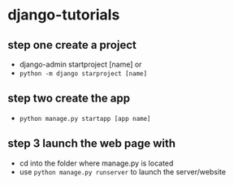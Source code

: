 # django-tutorials

## step one create a project
- django-admin startproject [name] or 
- `python -m django starproject [name]`
## step two  create the app
- `python manage.py startapp [app name]`
## step 3 launch the web page with 
- cd into the folder where manage.py is located
- use `python manage.py runserver` to launch the server/website
